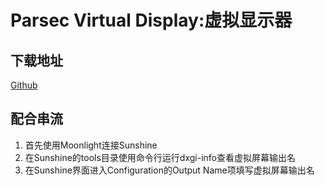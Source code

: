 # Parsec Virtual Display:虚拟显示器
## 下载地址
[Github](https://github.com/nomi-san/parsec-vdd/releases)
## 配合串流
1. 首先使用Moonlight连接Sunshine
2. 在Sunshine的tools目录使用命令行运行dxgi-info查看虚拟屏幕输出名
3. 在Sunshine界面进入Configuration的Output Name项填写虚拟屏幕输出名
